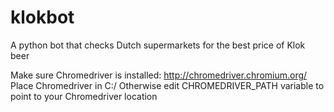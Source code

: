 # klokbot
A python bot that checks Dutch supermarkets for the best price of Klok beer

Make sure Chromedriver is installed: http://chromedriver.chromium.org/
Place Chromedriver in C:/
Otherwise edit CHROMEDRIVER_PATH variable to point to your Chromedriver location
